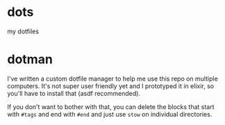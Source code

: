 # dots
my dotfiles

# dotman
I've written a custom dotfile manager to help me use this repo on multiple computers. It's not super user friendly yet and I prototyped it in elixir, so you'll have to install that (asdf recommended).

If you don't want to bother with that, you can delete the blocks that start with `#tags` and end with `#end` and just use `stow` on individual directories.